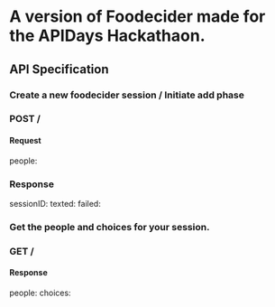 # A version of Foodecider made for the APIDays Hackathaon.

## API Specification

### Create a new foodecider session / Initiate add phase
### POST <API URL>/
#### Request

people: <array of people>
### Response
sessionID: <sessionID>
texted: <array of people>
failed: <array of people>

### Get the people and choices for your session.
### GET <API URL>/<sesssionID>
#### Response
people: <array of people>
choices: <array of choices>
